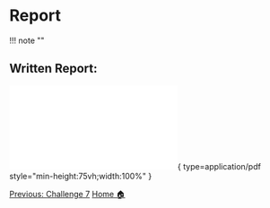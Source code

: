 # **Report**
!!! note ""
## **Written Report:**


![Alt text](Report.pdf){ type=application/pdf style="min-height:75vh;width:100%" }




<div class="button-container" markdown="1">
<a href="/Career-Simulation-3/challenge_7/" class="md-button md-button--primary">Previous: Challenge 7</a>
<a href="/Career-Simulation-3/" class="md-button md-button--secondary">Home 🏠</a>

</div>

